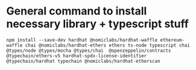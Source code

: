 # General command to install necessary library + typescript stuff
`npm install --save-dev hardhat @nomiclabs/hardhat-waffle ethereum-waffle chai @nomiclabs/hardhat-ethers ethers ts-node typescript chai @types/node @types/mocha @types/chai  @openzeppelin/contracts  @typechain/ethers-v5 hardhat-spdx-license-identifier @typechain/hardhat typechain @nomiclabs/hardhat-etherscan`
